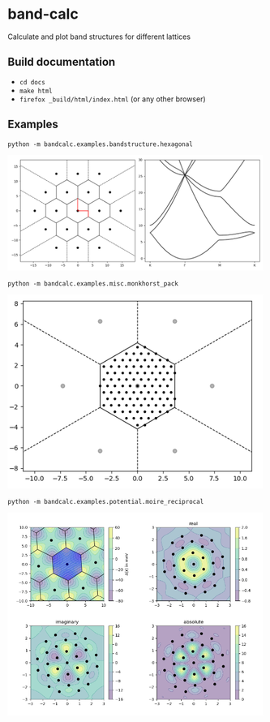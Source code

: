 # band-calc
Calculate and plot band structures for different lattices

## Build documentation

 * `cd docs`
 * `make html`
 * `firefox _build/html/index.html` (or any other browser)

## Examples
```
python -m bandcalc.examples.bandstructure.hexagonal
```
![image of band structure](example_images/hexagonal_band_structure.png?raw=true)

```
python -m bandcalc.examples.misc.monkhorst_pack
```
![image of monkhorst pack lattice](example_images/monkhorst_pack_lattice.png?raw=true)

```
python -m bandcalc.examples.potential.moire_reciprocal
```
![image of moire potentials](example_images/moire_potential.png?raw=true)

